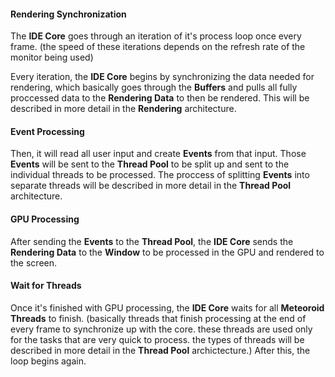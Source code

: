 
#### Rendering Synchronization
The **IDE Core** goes through an iteration of it's process loop once every frame. (the speed of these iterations depends on the refresh rate of the monitor being used)  

Every iteration, the **IDE Core** begins by synchronizing the data needed for rendering, which basically goes through the **Buffers** and pulls all fully proccessed data to the **Rendering Data** to then be rendered. This will be described in more detail in the **Rendering** architecture.  

#### Event Processing
Then, it will read all user input and create **Events** from that input. Those **Events** will be sent to the **Thread Pool** to be split up and sent to the individual threads to be processed. The proccess of splitting **Events** into separate threads will be described in more detail in the **Thread Pool** architecture.  

#### GPU Processing
After sending the **Events** to the **Thread Pool**, the **IDE Core** sends the **Rendering Data** to the **Window** to be processed in the GPU and rendered to the screen.  

#### Wait for Threads
Once it's finished with GPU processing, the **IDE Core** waits for all **Meteoroid Threads** to finish. (basically threads that finish processing at the end of every frame to synchronize up with the core. these threads are used only for the tasks that are very quick to process. the types of threads will be described in more detail in the **Thread Pool** archictecture.) After this, the loop begins again.
